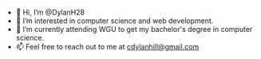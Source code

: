 - 👋 Hi, I’m @DylanH28
- 👀 I’m interested in computer science and web development.
- 🌱 I’m currently attending WGU to get my bachelor's degree in computer science.
- 📫 Feel free to reach out to me at cdylanhill@gmail.com

<!---
DylanH28/DylanH28 is a ✨ special ✨ repository because its `README.md` (this file) appears on your GitHub profile.
You can click the Preview link to take a look at your changes.
--->
